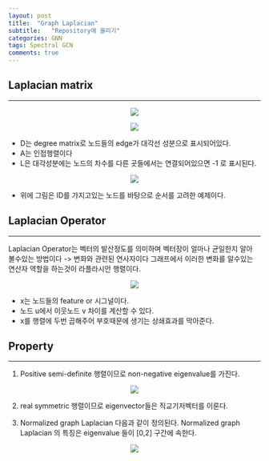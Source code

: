 ```yaml
---
layout: post
title:  "Graph Laplacian"
subtitle:   "Repository에 올리기"
categories: GNN
tags: Spectral GCN
comments: true
---
```

## Laplacian matrix
---
<p align=center>
    <image src="https://wikimedia.org/api/rest_v1/media/math/render/svg/712994d22cc3a9e0bd6148764a17c1628f843062
    " >
</p>

<p align=center>
    <image src="https://wikimedia.org/api/rest_v1/media/math/render/svg/0cb1fbbbf7819fa84d4f0b1cad18620b08f0c2e9
    " >
</p>

+ D는 degree matrix로 노드들의 edge가 대각선 성분으로 표시되어있다.
+ A는 인접행렬이다 
+ L은 대각성분에는 노드의 차수를 다른 곳들에서는 연결되어있으면 -1 로 표시된다.


<p align=center>
    <image src="https://user-images.githubusercontent.com/70193130/165730840-cba98d91-b412-4f64-839a-420b96f7fb08.png
    " >
</p>

+ 위에 그림은 ID를 가지고있는 노드를 바탕으로 순서를 고려한 예제이다.

## Laplacian Operator
---
Laplacian Operator는 벡터의 발산정도를 의미하며 벡터장이 얼마나 균일한지 알아 볼수있는 방법이다 -> 변화와 관련된 연사자이다
그래프에서 이러한 변화를 알수있는 연산자 역할을 하는것이 라플라시안 행렬이다. 

<p align=center>
    <image src="https://img1.daumcdn.net/thumb/R1280x0/?scode=mtistory2&fname=https%3A%2F%2Fblog.kakaocdn.net%2Fdn%2FbhqGQI%2Fbtrti4ajdu1%2FqNzQnq1rdkp8DY7rSvKKwK%2Fimg.png" >
</p>
 
 + x는 노드들의 feature or 시그널이다.
 + 노드 u에서 이웃노드 v 차이를 계산할 수 있다.
 + x를 행렬에 두번 곱해주어 부호때문에 생기는 상쇄효과를 막아준다. 

 ## Property
 ---
1. Positive semi-definite 행렬이므로 non-negative eigenvalue를 가진다.
<p align=center>
    <image src="https://user-images.githubusercontent.com/70193130/165746560-ecc19f3b-c11d-4321-97e3-0eef929653c1.png">
</p>

2. real symmetric 행렬이므로 eigenvector들은 직교기저벡터를 이룬다.
<n> 
</n>

3. Normalized graph Laplacian 다음과 같이 정의된다.
    Normalized graph Laplacian 의 특징은 eigenvalue 들이 [0,2]  구간에 속한다.


<p align=center>
    <image src="https://wikimedia.org/api/rest_v1/media/math/render/svg/6c30b21a510c3e9678bd5b7a4bf172e8fc8aaeff
    ">
</p>


